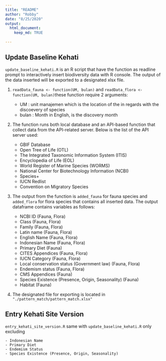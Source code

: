 ```yaml
---
title: "README"
author: "Robby"
date: "8/25/2020"
output: 
  html_document:
    keep_md: TRUE
    
---
```




## Update Baseline Kehati

`update_baseline_kehati.R` is an R script that have the function as readline prompt to interactively insert biodiversity data with R console. The output of the data inserted will be exported to a designated xlsx file.


1. `readData_fauna <- function(UM, bulan)` and `readData_flora <- function(UM, bulan)`these function require 2 arguments:  

    - UM : unit manajemen which is the location of the in regards with the discoevery of species
    - bulan : Month in English, is the discovery month
2.  The function runs both local database and an API-based function that collect data from the API-related server. Below is the list of the API server used:

    - GBIF Database
    - Open Tree of Life (OTL)
    - The Integrated Taxonomic Information System (ITIS)
    - Encyclopedia of Life (EOL)
    - World Register of Marine Species (WORMS)
    - National Center for Biotechnology Information (NCBI)
    - Species+
    - IUCN Redlist
    - Convention on Migratory Species
3. The output from the function is `added_fauna` for fauna species and `added_flora` for flora species that contains all inserted data. The output dataframe contains variables as follows:

    - NCBI ID (Fauna, Flora)
    - Class (Fauna, Flora)
    - Family (Fauna, Flora)
    - Latin name (Fauna, Flora)
    - English Name (Fauna, Flora)
    - Indonesian Name (Fauna, Flora)
    - Primary Diet (Fauna)
    - CITES Appendices (Fauna, Flora)
    - IUCN Category (Fauna, Flora)
    - Local conservation status (Government law) (Fauna, Flora)
    - Endemism status (Fauna, Flora)
    - CMS Appendices (Fauna)
    - Species Existence (Presence, Origin, Seasonality) (Fauna)
    - Habitat (Fauna)
  
4. The designated file for exporting is located in `"./pattern_match/pattern_match.xlsx"`

## Entry Kehati Site Version

`entry_kehati_site_version.R` same with `update_baseline_kehati.R` only excluding

    - Indonesian Name
    - Primary Diet
    - Endemism Status
    - Species Existence (Presence, Origin, Seasonality)


